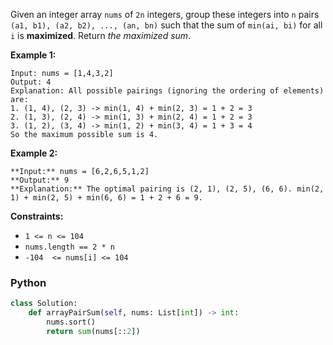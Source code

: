 Given an integer array  `nums`  of  `2n`  integers, group these integers into  `n`  pairs  `(a1, b1), (a2, b2), ..., (an, bn)`  such that the sum of  `min(ai, bi)`  for all  `i`  is  **maximized**. Return _the maximized sum_.

**Example 1:**
```
Input: nums = [1,4,3,2]
Output: 4
Explanation: All possible pairings (ignoring the ordering of elements) are:
1. (1, 4), (2, 3) -> min(1, 4) + min(2, 3) = 1 + 2 = 3
2. (1, 3), (2, 4) -> min(1, 3) + min(2, 4) = 1 + 2 = 3
3. (1, 2), (3, 4) -> min(1, 2) + min(3, 4) = 1 + 3 = 4
So the maximum possible sum is 4.
```

**Example 2:**
```
**Input:** nums = [6,2,6,5,1,2]
**Output:** 9
**Explanation:** The optimal pairing is (2, 1), (2, 5), (6, 6). min(2, 1) + min(2, 5) + min(6, 6) = 1 + 2 + 6 = 9.
```

**Constraints:**

-   `1 <= n <= 104`
-   `nums.length == 2 * n`
-   `-104  <= nums[i] <= 104`


### Python
```python
class Solution:
    def arrayPairSum(self, nums: List[int]) -> int:
        nums.sort()
        return sum(nums[::2])
```
